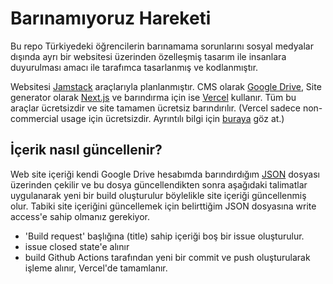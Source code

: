 # Barınamıyoruz Hareketi

Bu repo Türkiyedeki öğrencilerin barınamama sorunlarını sosyal medyalar dışında ayrı bir websitesi üzerinden özelleşmiş tasarım ile insanlara duyurulması amacı ile tarafımca tasarlanmış ve kodlanmıştır.

Websitesi [Jamstack](https://jamstack.org) araçlarıyla planlanmıştır. CMS olarak [Google Drive](https://drive.google.com), Site generator olarak [Next.js](https://nextjs.org) ve barındırma için ise [Vercel](https://vercel.com) kullanır. Tüm bu araçlar ücretsizdir ve site tamamen ücretsiz barındırılır. (Vercel sadece non-commercial usage için ücretsizdir. Ayrıntılı bilgi için [buraya](https://vercel.com/docs/concepts/limits/fair-use-policy) göz at.)

## İçerik nasıl güncellenir?

Web site içeriği kendi Google Drive hesabımda barındırdığım [JSON](https://drive.google.com/file/d/1xobYWPQvumZVa3leB8MFjKmY7A5Q0rRU/view?usp=sharing) dosyası üzerinden çekilir ve bu dosya güncellendikten sonra aşağıdaki talimatlar uygulanarak yeni bir build oluşturulur böylelikle site içeriği güncellenmiş olur. Tabiki site içeriğini güncellemek için belirttiğim JSON dosyasına write access'e sahip olmanız gerekiyor.

- 'Build request' başlığına (title) sahip içeriği boş bir issue oluşturulur.
- issue closed state'e alınır
- build Github Actions tarafından yeni bir commit ve push oluşturularak işleme alınır, Vercel'de tamamlanır.


